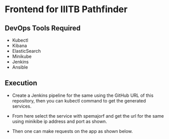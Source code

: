 # Frontend for IIITB Pathfinder

## DevOps Tools Required
- Kubectl
- Kibana
- ElasticSearch
- Minikube
- Jenkins
- Ansible

## Execution
- Create a Jenkins pipeline for the same using the GitHub URL of this repository, then you can kubectl command to get the generated services.

- From here select the service with spemajorf and  get the url for the same using minikibe ip address and port as shown.

- Then one can make requests on the app as shown below.


